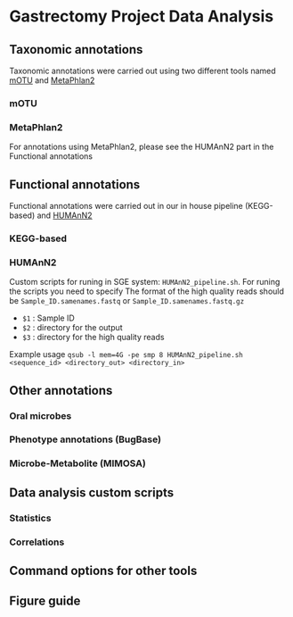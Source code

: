# Gastrectomy Project Data Analysis

## Taxonomic annotations 
Taxonomic annotations were carried out using two different tools named [mOTU](https://motu-tool.org/) and [MetaPhlan2](https://bitbucket.org/biobakery/metaphlan2/src/default/)

### mOTU


### MetaPhlan2
For annotations using MetaPhlan2, please see the HUMAnN2 part in the Functional annotations

## Functional annotations
Functional annotations were carried out in our in house pipeline (KEGG-based) and [HUMAnN2](https://bitbucket.org/biobakery/humann2/wiki/Home)

### KEGG-based


### HUMAnN2

Custom scripts for runing in SGE system:  `HUMAnN2_pipeline.sh`.
For runing the scripts you need to specify
The format of the high quality reads should be `Sample_ID.samenames.fastq` or `Sample_ID.samenames.fastq.gz`
* `$1` : Sample ID
* `$2` : directory for the output
* `$3` : directory for the high quality reads

Example usage
```qsub -l mem=4G -pe smp 8 HUMAnN2_pipeline.sh <sequence_id> <directory_out> <directory_in>```


## Other annotations
### Oral microbes

### Phenotype annotations (BugBase)


### Microbe-Metabolite (MIMOSA)



## Data analysis custom scripts

### Statistics


### Correlations 


## Command options for other tools

## Figure guide